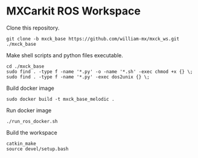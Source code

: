 # MXCarkit ROS Workspace

Clone this repository.
```
git clone -b mxck_base https://github.com/william-mx/mxck_ws.git ./mxck_base
```

Make shell scripts and python files executable.
```
cd ./mxck_base
sudo find . -type f -name '*.py' -o -name '*.sh' -exec chmod +x {} \;
sudo find . -type f -name '*.py' -exec dos2unix {} \;
```

Build docker image
```
sudo docker build -t mxck_base_melodic .
```

Run docker image
```
./run_ros_docker.sh
```

Build the workspace
```
catkin_make
source devel/setup.bash
```
